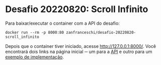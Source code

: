 # Desafio 20220820: Scroll Infinito

Para baixar/executar o container com a API do desafio:
~~~
docker run --rm -p 8000:80 zanfranceschi/desafio-20220820-scroll_infinito
~~~

Depois que o container tiver iniciado, acesse http://127.0.0.1:8000/. Você encontrará dois links na página inicial ─ um para a [API](http://127.0.0.1:8000/api) e outro para um [exemplo de implementação](http://127.0.0.1:8000/example).